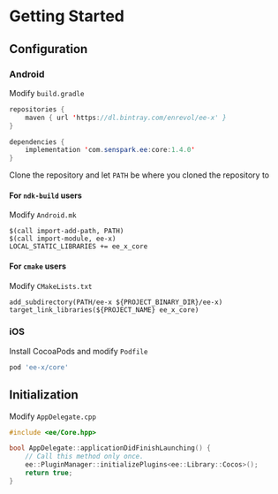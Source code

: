 # Getting Started
## Configuration
### Android
Modify `build.gradle`
```java
repositories {
    maven { url 'https://dl.bintray.com/enrevol/ee-x' }
}

dependencies {
    implementation 'com.senspark.ee:core:1.4.0'
}
```

Clone the repository and let `PATH` be where you cloned the repository to
#### For `ndk-build` users
Modify `Android.mk`
```
$(call import-add-path, PATH)
$(call import-module, ee-x)
LOCAL_STATIC_LIBRARIES += ee_x_core
```

#### For `cmake` users
Modify `CMakeLists.txt`
```
add_subdirectory(PATH/ee-x ${PROJECT_BINARY_DIR}/ee-x)
target_link_libraries(${PROJECT_NAME} ee_x_core)
```

### iOS
Install CocoaPods and modify `Podfile`
```ruby
pod 'ee-x/core'
```

## Initialization
Modify `AppDelegate.cpp`
```cpp
#include <ee/Core.hpp>

bool AppDelegate::applicationDidFinishLaunching() {
    // Call this method only once.
    ee::PluginManager::initializePlugins<ee::Library::Cocos>();
    return true;
}
```
